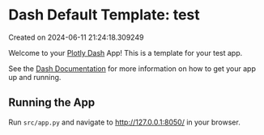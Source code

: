 # Dash Default Template: test

Created on 2024-06-11 21:24:18.309249

Welcome to your [Plotly Dash](https://plotly.com/dash/) App! This is a template for your test app.

See the [Dash Documentation](https://dash.plotly.com/introduction) for more information on how to get your app up and running.

## Running the App

Run `src/app.py` and navigate to http://127.0.0.1:8050/ in your browser.